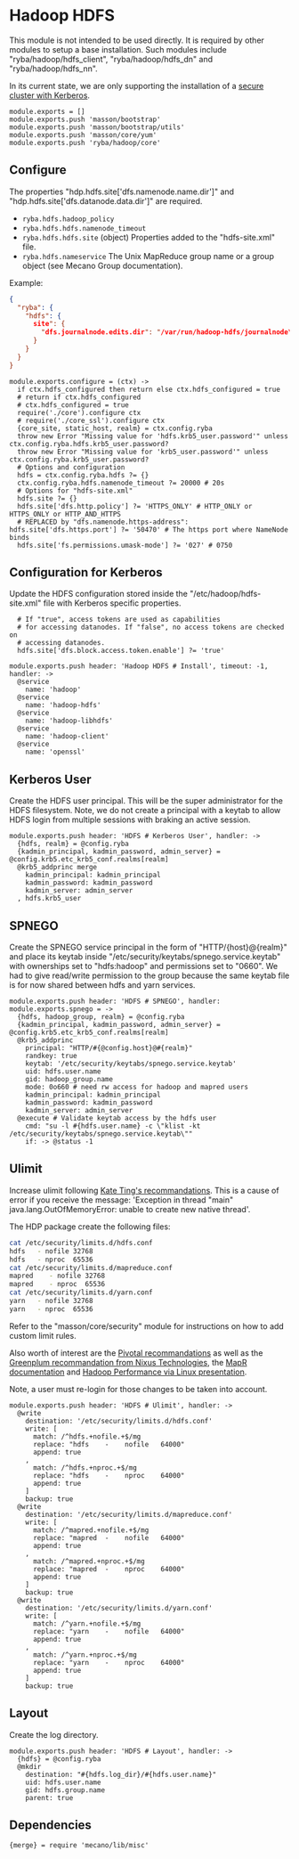 
# Hadoop HDFS

This module is not intended to be used directly. It is required by other modules to
setup a base installation. Such modules include "ryba/hadoop/hdfs_client",
"ryba/hadoop/hdfs_dn" and "ryba/hadoop/hdfs_nn".

In its current state, we are only supporting the installation of a
[secure cluster with Kerberos][secure].

[secure]: http://hadoop.apache.org/docs/current/hadoop-project-dist/hadoop-common/SecureMode.html

    module.exports = []
    module.exports.push 'masson/bootstrap'
    module.exports.push 'masson/bootstrap/utils'
    module.exports.push 'masson/core/yum'
    module.exports.push 'ryba/hadoop/core'

## Configure

The properties "hdp.hdfs.site['dfs.namenode.name.dir']" and
"hdp.hdfs.site['dfs.datanode.data.dir']" are required.

*   `ryba.hdfs.hadoop_policy`
*   `ryba.hdfs.hdfs.namenode_timeout`
*   `ryba.hdfs.hdfs.site` (object)
    Properties added to the "hdfs-site.xml" file.
*   `ryba.hdfs.nameservice`
    The Unix MapReduce group name or a group object (see Mecano Group documentation).

Example:

```json
{
  "ryba": {
    "hdfs": {
      site": {
        "dfs.journalnode.edits.dir": "/var/run/hadoop-hdfs/journalnode\_edit\_dir"
      }
    }
  }
}
```

    module.exports.configure = (ctx) ->
      if ctx.hdfs_configured then return else ctx.hdfs_configured = true
      # return if ctx.hdfs_configured
      # ctx.hdfs_configured = true
      require('./core').configure ctx
      # require('./core_ssl').configure ctx
      {core_site, static_host, realm} = ctx.config.ryba
      throw new Error "Missing value for 'hdfs.krb5_user.password'" unless ctx.config.ryba.hdfs.krb5_user.password?
      throw new Error "Missing value for 'krb5_user.password'" unless ctx.config.ryba.krb5_user.password?
      # Options and configuration
      hdfs = ctx.config.ryba.hdfs ?= {}
      ctx.config.ryba.hdfs.namenode_timeout ?= 20000 # 20s
      # Options for "hdfs-site.xml"
      hdfs.site ?= {}
      hdfs.site['dfs.http.policy'] ?= 'HTTPS_ONLY' # HTTP_ONLY or HTTPS_ONLY or HTTP_AND_HTTPS
      # REPLACED by "dfs.namenode.https-address": hdfs.site['dfs.https.port'] ?= '50470' # The https port where NameNode binds
      hdfs.site['fs.permissions.umask-mode'] ?= '027' # 0750

## Configuration for Kerberos

Update the HDFS configuration stored inside the "/etc/hadoop/hdfs-site.xml" file
with Kerberos specific properties.

      # If "true", access tokens are used as capabilities
      # for accessing datanodes. If "false", no access tokens are checked on
      # accessing datanodes.
      hdfs.site['dfs.block.access.token.enable'] ?= 'true'

    module.exports.push header: 'Hadoop HDFS # Install', timeout: -1, handler: ->
      @service
        name: 'hadoop'
      @service
        name: 'hadoop-hdfs'
      @service
        name: 'hadoop-libhdfs'
      @service
        name: 'hadoop-client'
      @service
        name: 'openssl'

## Kerberos User

Create the HDFS user principal. This will be the super administrator for the HDFS
filesystem. Note, we do not create a principal with a keytab to allow HDFS login
from multiple sessions with braking an active session.

    module.exports.push header: 'HDFS # Kerberos User', handler: ->
      {hdfs, realm} = @config.ryba
      {kadmin_principal, kadmin_password, admin_server} = @config.krb5.etc_krb5_conf.realms[realm]
      @krb5_addprinc merge
        kadmin_principal: kadmin_principal
        kadmin_password: kadmin_password
        kadmin_server: admin_server
      , hdfs.krb5_user

## SPNEGO

Create the SPNEGO service principal in the form of "HTTP/{host}@{realm}" and place its
keytab inside "/etc/security/keytabs/spnego.service.keytab" with ownerships set to "hdfs:hadoop"
and permissions set to "0660". We had to give read/write permission to the group because the
same keytab file is for now shared between hdfs and yarn services.

    module.exports.push header: 'HDFS # SPNEGO', handler: module.exports.spnego = ->
      {hdfs, hadoop_group, realm} = @config.ryba
      {kadmin_principal, kadmin_password, admin_server} = @config.krb5.etc_krb5_conf.realms[realm]
      @krb5_addprinc
        principal: "HTTP/#{@config.host}@#{realm}"
        randkey: true
        keytab: '/etc/security/keytabs/spnego.service.keytab'
        uid: hdfs.user.name
        gid: hadoop_group.name
        mode: 0o660 # need rw access for hadoop and mapred users
        kadmin_principal: kadmin_principal
        kadmin_password: kadmin_password
        kadmin_server: admin_server
      @execute # Validate keytab access by the hdfs user
        cmd: "su -l #{hdfs.user.name} -c \"klist -kt /etc/security/keytabs/spnego.service.keytab\""
        if: -> @status -1

## Ulimit

Increase ulimit following [Kate Ting's recommandations][kate]. This is a cause
of error if you receive the message: 'Exception in thread "main" java.lang.OutOfMemoryError: unable to create new native thread'.

The HDP package create the following files:

```bash
cat /etc/security/limits.d/hdfs.conf
hdfs   - nofile 32768
hdfs   - nproc  65536
cat /etc/security/limits.d/mapreduce.conf
mapred    - nofile 32768
mapred    - nproc  65536
cat /etc/security/limits.d/yarn.conf
yarn   - nofile 32768
yarn   - nproc  65536
```

Refer to the "masson/core/security" module for instructions on how to add custom
limit rules.

Also worth of interest are the [Pivotal recommandations][hawq] as well as the
[Greenplum recommandation from Nixus Technologies][greenplum], the
[MapR documentation][mapr] and [Hadoop Performance via Linux presentation][hpl].

Note, a user must re-login for those changes to be taken into account.

    module.exports.push header: 'HDFS # Ulimit', handler: ->
      @write
        destination: '/etc/security/limits.d/hdfs.conf'
        write: [
          match: /^hdfs.+nofile.+$/mg
          replace: "hdfs    -    nofile   64000"
          append: true
        ,
          match: /^hdfs.+nproc.+$/mg
          replace: "hdfs    -    nproc    64000"
          append: true
        ]
        backup: true
      @write
        destination: '/etc/security/limits.d/mapreduce.conf'
        write: [
          match: /^mapred.+nofile.+$/mg
          replace: "mapred  -    nofile   64000"
          append: true
        ,
          match: /^mapred.+nproc.+$/mg
          replace: "mapred  -    nproc    64000"
          append: true
        ]
        backup: true
      @write
        destination: '/etc/security/limits.d/yarn.conf'
        write: [
          match: /^yarn.+nofile.+$/mg
          replace: "yarn    -    nofile   64000"
          append: true
        ,
          match: /^yarn.+nproc.+$/mg
          replace: "yarn    -    nproc    64000"
          append: true
        ]
        backup: true

## Layout

Create the log directory.

    module.exports.push header: 'HDFS # Layout', handler: ->
      {hdfs} = @config.ryba
      @mkdir
        destination: "#{hdfs.log_dir}/#{hdfs.user.name}"
        uid: hdfs.user.name
        gid: hdfs.group.name
        parent: true

## Dependencies

    {merge} = require 'mecano/lib/misc'

[hdfs_secure]: http://hadoop.apache.org/docs/r2.4.1/hadoop-project-dist/hadoop-common/SecureMode.html#DataNode
[hawq]: http://docs.gopivotal.com/pivotalhd/InstallingHAWQ.html
[greenplum]: http://nixustechnologies.com/2014/03/31/install-greenplum-community-edition/
[mapr]: http://doc.mapr.com/display/MapR/Preparing+Each+Node
[hpl]: http://www.slideshare.net/technmsg/improving-hadoop-performancevialinux
[kate]: http://fr.slideshare.net/cloudera/hadoop-troubleshooting-101-kate-ting-cloudera
